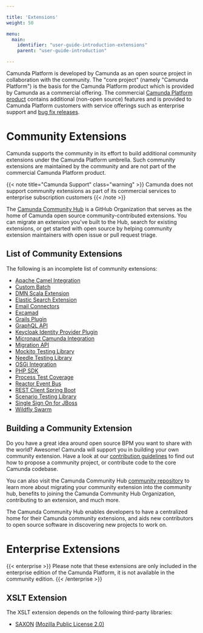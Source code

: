 ```yaml
---

title: 'Extensions'
weight: 50

menu:
  main:
    identifier: "user-guide-introduction-extensions"
    parent: "user-guide-introduction"

---
```



Camunda Platform is developed by Camunda as an open source project in collaboration with the community. The "core project" (namely "Camunda Platform") is the basis for the Camunda Platform product which is provided by Camunda as a commercial offering. The commercial [Camunda Platform product](http://camunda.com/bpm/features/) contains additional (non-open source) features and is provided to Camunda Platform customers with service offerings such as enterprise support and [bug fix releases](/enterprise/download).


# Community Extensions

Camunda supports the community in its effort to build additional community extensions under the Camunda Platform umbrella. Such community extensions are maintained by the community and are not part of the commercial Camunda Platform product. 

{{< note title="Camunda Support" class="warning" >}}
  Camunda does not support community extensions as part of its commercial services to enterprise subscription customers
{{< /note >}}

The [Camunda Community Hub](https://github.com/camunda-community-hub) is a GitHub Organization that serves as the home of Camunda open source community-contributed extensions. You can migrate an extension you've built to the Hub, search for existing extensions, or get started with open source by helping community extension maintainers with open issue or pull request triage.

## List of Community Extensions

The following is an incomplete list of community extensions:

<!-- list below is sorted in alphabetical order -->
<!-- keep consistent on all branches 7.4+ -->
<!-- keep consistent with list in index.html -->

* [Apache Camel Integration](https://github.com/camunda/camunda-bpm-camel)
* [Custom Batch](https://github.com/camunda/camunda-bpm-custom-batch)
* [DMN Scala Extension](https://github.com/camunda/dmn-scala)
* [Elastic Search Extension](https://github.com/camunda/camunda-bpm-elasticsearch)
* [Email Connectors](https://github.com/camunda/camunda-bpm-mail)
* [Excamad](https://github.com/KotskinKotskin/camunda-excamad)
* [Grails Plugin](https://github.com/plexiti/camunda-grails-plugin)
* [GraphQL API](https://github.com/camunda/camunda-graphql)
* [Keycloak Identity Provider Plugin](https://github.com/camunda/camunda-bpm-identity-keycloak)
* [Micronaut Camunda Integration](https://github.com/NovatecConsulting/micronaut-camunda-bpm)
* [Migration API](https://github.com/camunda/camunda-bpm-migration)
* [Mockito Testing Library](https://github.com/camunda/camunda-bpm-mockito)
* [Needle Testing Library](https://github.com/camunda/camunda-bpm-needle)
* [OSGi Integration](https://github.com/camunda/camunda-bpm-platform-osgi)
* [PHP SDK](http://camunda.github.io/camunda-bpm-php-sdk/)
* [Process Test Coverage](https://github.com/camunda/camunda-process-test-coverage)
* [Reactor Event Bus](https://github.com/camunda/camunda-bpm-reactor)
* [REST Client Spring Boot](https://github.com/camunda/camunda-rest-client-spring-boot/)
* [Scenario Testing Library](https://github.com/camunda/camunda-bpm-assert-scenario/)
* [Single Sign On for JBoss](https://github.com/camunda/camunda-sso-jboss)
* [Wildfly Swarm](https://github.com/camunda/camunda-bpm-wildfly-swarm)

## Building a Community Extension

Do you have a great idea around open source BPM you want to share with the world? Awesome! Camunda will support you in building your own community extension. Have a look at our [contribution guidelines](http://camunda.org/community/contribute.html) to find out how to propose a community project, or contribute code to the core Camunda codebase. 

You can also visit the Camunda Community Hub [community repository](https://github.com/camunda-community-hub/community) to learn more about migrating your community extension into the community hub, benefits to joining the Camunda Community Hub Organization, contributing to an extension, and much more.

The Camunda Community Hub enables developers to have a centralized home for their Camunda community extensions, and aids new contributors to open source software in discovering new projects to work on.

# Enterprise Extensions

{{< enterprise >}}
  Please note that these extensions are only included in the enterprise edition of the Camunda Platform, it is not available in the community edition.
{{< /enterprise >}}

## XSLT Extension

The XSLT extension depends on the following third-party libraries:

* [SAXON](http://saxon.sourceforge.net/) [(Mozilla Public License 2.0)](https://www.mozilla.org/MPL/2.0/)
